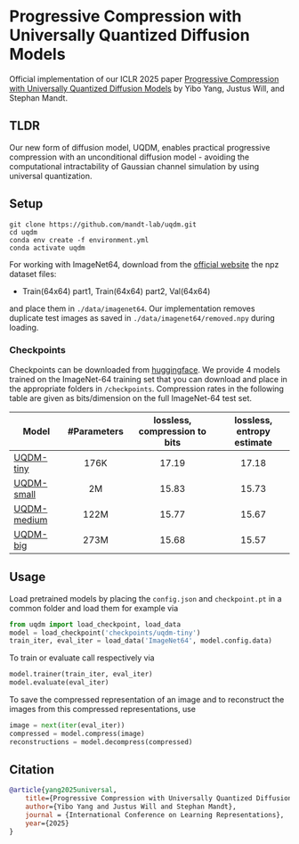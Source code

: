 # Progressive Compression with Universally Quantized Diffusion Models

Official implementation of our ICLR 2025 paper [Progressive Compression with Universally Quantized Diffusion Models](https://www.justuswill.com/uqdm/) by Yibo Yang, Justus Will, and Stephan Mandt.

## TLDR

Our new form of diffusion model, UQDM, enables practical progressive compression with an unconditional diffusion model - avoiding the computational intractability of Gaussian channel simulation by using universal quantization.

## Setup

```
git clone https://github.com/mandt-lab/uqdm.git
cd uqdm
conda env create -f environment.yml
conda activate uqdm
```

For working with ImageNet64, download from the [official website](https://image-net.org/download-images.php) the npz dataset files:
- Train(64x64) part1, Train(64x64) part2, Val(64x64)

and place them in `./data/imagenet64`. Our implementation removes duplicate test images as saved in `./data/imagenet64/removed.npy` during loading.

### Checkpoints

Checkpoints can be downloaded from [huggingface](https://huggingface.co/justuswill/UQDM). We provide 4 models trained on the ImageNet-64 training set that you can download and place in the appropriate folders in `/checkpoints`. Compression rates in the following table are given as bits/dimension on the full ImageNet-64 test set.

| Model                                                                                                                  | #Parameters | lossless, compression to bits | lossless, entropy estimate |
|------------------------------------------------------------------------------------------------------------------------|:-----------:|:-----------------------------:|:--------------------------:|
| [UQDM-tiny](https://huggingface.co/justuswill/UQDM/resolve/main/checkpoints/uqdm-tiny/checkpoint.pt?download=true)     |    176K     |             17.19             |           17.18            |
| [UQDM-small](https://huggingface.co/justuswill/UQDM/resolve/main/checkpoints/uqdm-small/checkpoint.pt?download=true)   |     2M      |             15.83             |           15.73            |
| [UQDM-medium](https://huggingface.co/justuswill/UQDM/resolve/main/checkpoints/uqdm-medium/checkpoint.pt?download=true) |    122M     |             15.77             |           15.67            |
| [UQDM-big](https://huggingface.co/justuswill/UQDM/resolve/main/checkpoints/uqdm-big/checkpoint.pt?download=true)       |    273M     |             15.68             |           15.57            |

## Usage

Load pretrained models by placing the `config.json` and `checkpoint.pt` in a common folder and load them for example via
```python
from uqdm import load_checkpoint, load_data
model = load_checkpoint('checkpoints/uqdm-tiny')
train_iter, eval_iter = load_data('ImageNet64', model.config.data)
```

To train or evaluate call respectively via

```python
model.trainer(train_iter, eval_iter)
model.evaluate(eval_iter)
```

To save the compressed representation of an image and to reconstruct the images from this compressed representations, use

```python
image = next(iter(eval_iter))
compressed = model.compress(image)
reconstructions = model.decompress(compressed)
```

## Citation

```bibtex
@article{yang2025universal,
    title={Progressive Compression with Universally Quantized Diffusion Models},
    author={Yibo Yang and Justus Will and Stephan Mandt},
    journal = {International Conference on Learning Representations},
    year={2025}
}
```